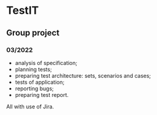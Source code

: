 # TestIT
## Group project
### 03/2022
- analysis of specification;
- planning tests;
- preparing test architecture: sets, scenarios and cases;
- tests of application;
- reporting bugs;
- preparing test report.

All with use of Jira.
